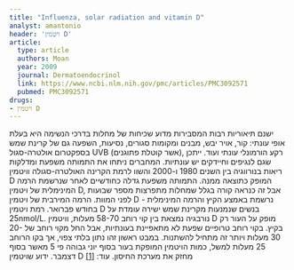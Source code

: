 ```yaml
---
title: "Influenza, solar radiation and vitamin D"
analyst: amantonio
header: 'ויטמין D'
article:
  type: article
  authors: Moan
  year: 2009
  journal: Dermatoendocrinol
  link: https://www.ncbi.nlm.nih.gov/pmc/articles/PMC3092571
  pubmed: PMC3092571
drugs:
- ויטמין D
---
```


ישנם תיאוריות רבות המסבירות מדוע שכיחות של מחלות בדרכי הנשימה היא בעלת אופי עונתי: קור, אויר יבש, מבנים ומקומות סגורים, נסיעות, השפעה גם של קרינת שמש בספקטרום אולטרה-סגול UVB (אשר קוטלת פתוגנים), רקע הורמונלי עונתי ועוד. ייתכן שגם לנגיפים וחיידקים יש עונתיות.
המחברים ניתחו את התמותה משפעת ומדלקות ריאות בנורווגיה בין השנים 1980 ו-2000 והשוו לרמת הקרינה האולטרה-סגולה וויטמין D המופק כתוצאה ממנה. התמותה משפעת גדלה כחודשיים לאחר שנרשמת הרמה המינימלית של ויטמין D, אבל זה כנראה קורה בגלל שמחלות מתפרצות מספר שבועות לפני המוות.
הרמה המירבית של ויטמין D נרשמת באמצע הקיץ והרמה המינימלית - בחודש פברואר.
רמת ויטמין D בנשים שנמנעות מקרינת שמש ישירה עומדת על 25nmol/L.
נורבגיה נמצאת בין קוי רוחב 58-70 מעלות, וויטמין D מופק על העור רק בקיץ.
בקוי רוחב טרופיים שפעת לא מתאפיינת בעונתיות, אבל החל מקוי רוחב של 20-30 מעלות ויותר זה מתחיל להשתנות. במבט ראשון זהו נתון בלתי צפוי, אך בקו הרוחב 25 מעלות למשל, כמות הויטמין המופקת בעור בסוף יוני גבוהה פי 5 מאשר בסוף דצמבר.
ידוע שויטמין D מחזק את מערכת החיסון. עוד: [[1]](https://www.ncbi.nlm.nih.gov/pmc/articles/PMC5965040)
